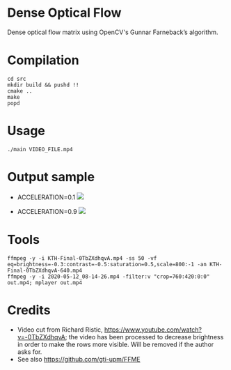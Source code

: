 # Dense Optical Flow

Dense optical flow matrix using OpenCV's Gunnar Farneback’s algorithm.

# Compilation

```
cd src
mkdir build && pushd !!
cmake ..
make
popd
```

# Usage

```
./main VIDEO_FILE.mp4
```

# Output sample

* ACCELERATION=0.1
![](vid/running_ac_0.1.gif)

* ACCELERATION=0.9
![](vid/running_ac_0.9.gif)

# Tools
```
ffmpeg -y -i KTH-Final-0TbZXdhqvA.mp4 -ss 50 -vf eq=brightness=-0.3:contrast=-0.5:saturation=0.5,scale=800:-1 -an KTH-Final-0TbZXdhqvA-640.mp4
ffmpeg -y -i 2020-05-12_08-14-26.mp4 -filter:v "crop=760:420:0:0" out.mp4; mplayer out.mp4
```

# Credits

* Video cut from Richard Ristic, https://www.youtube.com/watch?v=-0TbZXdhqvA; the video has been processed to decrease brightness in order to make the rows more visible. Will be removed if the author asks for.
* See also https://github.com/gti-upm/FFME
